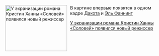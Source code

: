 <!--2025-07-26 17:45:09-->
<div class="yb">
  <div class="rss kino_kino"><a href="https://www.kino-teatr.ru/kino/news/y2025/7-26/38457/" title="У экранизации романа Кристин Ханны «Соловей» появился новый режиссер"><img src="https://www.kino-teatr.ru/news/7/5/38457/poster.jpg" width="196" height="147" align="left" hspace="5" style="margin: 0px 10px 0px 5px" alt="У экранизации романа Кристин Ханны «Соловей» появился новый режиссер"/></a>В картине впервые появятся в одном кадре <a href=https://www.kino-teatr.ru/kino/acter/w/hollywood/49947/bio/ target=_blank>Дакота</a> и <a href=https://www.kino-teatr.ru/kino/acter/w/hollywood/53162/bio/ target=_blank>Эль Фаннинг</a> <p class="titl"><a href="https://www.kino-teatr.ru/kino/news/y2025/7-26/38457/">У экранизации романа Кристин Ханны «Соловей» появился новый режиссер</a></p></div>
</div>
